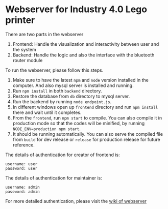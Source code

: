 # Webserver for Industry 4.0 Lego printer

There are two parts in the webserver

1. Frontend: Handle the visualization and interactivity between user and the system
2. Backend: Handle the logic and also the interface with the bluetooth router module

To run the webserver, please follow this steps.

1. Make sure to have the latest `npm` and `node` version installed in the computer. And also mysql server is installed and running.
2. Run `npm install` in both `backend` directory.
3. Restore the database from `db` directory to mysql server.
4. Run the backend by running `node endpoint.js`.
5. In different windows open up `frontend` directory and run `npm install` there and wait until it completes.
6. From the `frontend`, run `npm start` to compile. You can also compile it in production mode so that the codes will be minified, by running `NODE_ENV=production npm start`.
7. It should be running automatically. You can also serve the compiled file from `build` for dev release or `release` for production release for future reference.

The details of authentication for creator of frontend is:
```
username: user
password: user
```
The details of authentication for maintainer is:
```
username: admin
password: admin
```

For more detailed authentication, please visit the [wiki of webserver](https://github.com/CSCWLab2015/webserver/wiki)
